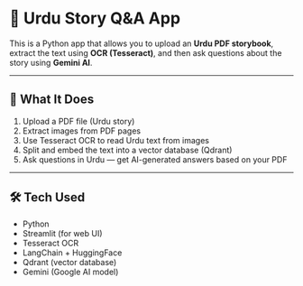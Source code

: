 # 📘 Urdu Story Q&A App

This is a Python app that allows you to upload an **Urdu PDF storybook**, extract the text using **OCR (Tesseract)**, and then ask questions about the story using **Gemini AI**.

---

## 🧠 What It Does

1. Upload a PDF file (Urdu story)
2. Extract images from PDF pages
3. Use Tesseract OCR to read Urdu text from images
4. Split and embed the text into a vector database (Qdrant)
5. Ask questions in Urdu — get AI-generated answers based on your PDF

---

## 🛠️ Tech Used

- Python
- Streamlit (for web UI)
- Tesseract OCR
- LangChain + HuggingFace
- Qdrant (vector database)
- Gemini (Google AI model)

